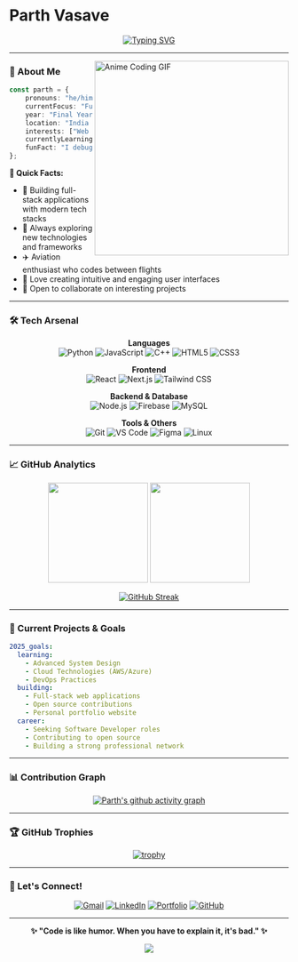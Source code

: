 #  Parth Vasave

<div align="center">
  
[![Typing SVG](https://readme-typing-svg.demolab.com?font=JetBrains+Mono&weight=600&size=28&duration=3000&pause=1000&color=00D9FF&center=true&vCenter=true&multiline=true&width=600&height=100&lines=Final+Year+CS+Student;Full+Stack+Developer;Aviation+Enthusiast;Always+Building+Something+Cool)](https://git.io/typing-svg)

</div>

---

<img align="right" src="https://media2.giphy.com/media/v1.Y2lkPTc5MGI3NjExZnJ1Y2d2aWNpanNlYnBydTJnN3EzNHFxMzlzancwdjI5MjRsNzVtNiZlcD12MV9pbnRlcm5hbF9naWZfYnlfaWQmY3Q9Zw/dTeeo2Jy3TpK/giphy.gif" width="350" alt="Anime Coding GIF"/>

### 🎯 About Me

```typescript
const parth = {
    pronouns: "he/him",
    currentFocus: "Full Stack Development",
    year: "Final Year CS Student",
    location: "India 🇮🇳",
    interests: ["Web Development", "Aviation", "UI/UX Design"],
    currentlyLearning: ["Advanced React Patterns", "System Design"],
    funFact: "I debug code better at 2 AM ☕"
};
```

**🚀 Quick Facts:**
- 💼 Building full-stack applications with modern tech stacks
- 🌱 Always exploring new technologies and frameworks  
- ✈️ Aviation enthusiast who codes between flights
- 🎨 Love creating intuitive and engaging user interfaces
- 🤝 Open to collaborate on interesting projects

---

### 🛠️ Tech Arsenal

<div align="center">

**Languages**
<br/>
![Python](https://img.shields.io/badge/Python-3776AB?style=for-the-badge&logo=python&logoColor=white)
![JavaScript](https://img.shields.io/badge/JavaScript-F7DF1E?style=for-the-badge&logo=javascript&logoColor=black)
![C++](https://img.shields.io/badge/C++-00599C?style=for-the-badge&logo=cplusplus&logoColor=white)
![HTML5](https://img.shields.io/badge/HTML5-E34F26?style=for-the-badge&logo=html5&logoColor=white)
![CSS3](https://img.shields.io/badge/CSS3-1572B6?style=for-the-badge&logo=css3&logoColor=white)

**Frontend**
<br/>
![React](https://img.shields.io/badge/React-20232A?style=for-the-badge&logo=react&logoColor=61DAFB)
![Next.js](https://img.shields.io/badge/Next.js-000000?style=for-the-badge&logo=nextdotjs&logoColor=white)
![Tailwind CSS](https://img.shields.io/badge/Tailwind_CSS-38B2AC?style=for-the-badge&logo=tailwind-css&logoColor=white)

**Backend & Database**
<br/>
![Node.js](https://img.shields.io/badge/Node.js-43853D?style=for-the-badge&logo=node.js&logoColor=white)
![Firebase](https://img.shields.io/badge/Firebase-FFCA28?style=for-the-badge&logo=firebase&logoColor=black)
![MySQL](https://img.shields.io/badge/MySQL-4479A1?style=for-the-badge&logo=mysql&logoColor=white)

**Tools & Others**
<br/>
![Git](https://img.shields.io/badge/Git-F05032?style=for-the-badge&logo=git&logoColor=white)
![VS Code](https://img.shields.io/badge/VS_Code-007ACC?style=for-the-badge&logo=visual-studio-code&logoColor=white)
![Figma](https://img.shields.io/badge/Figma-F24E1E?style=for-the-badge&logo=figma&logoColor=white)
![Linux](https://img.shields.io/badge/Linux-FCC624?style=for-the-badge&logo=linux&logoColor=black)

</div>

---

### 📈 GitHub Analytics

<div align="center">
  
<img height="180em" src="https://github-readme-stats.vercel.app/api?username=Parth-Vasave&show_icons=true&theme=tokyonight&include_all_commits=true&count_private=true&hide_border=true&bg_color=0D1117"/>
<img height="180em" src="https://github-readme-stats.vercel.app/api/top-langs/?username=Parth-Vasave&layout=compact&langs_count=8&theme=tokyonight&hide_border=true&bg_color=0D1117"/>

</div>

<div align="center">
  
[![GitHub Streak](https://github-readme-streak-stats.herokuapp.com/?user=Parth-Vasave&theme=tokyonight&hide_border=true&background=0D1117)](https://git.io/streak-stats)

</div>

---

### 🎯 Current Projects & Goals

```yaml
2025_goals:
  learning:
    - Advanced System Design
    - Cloud Technologies (AWS/Azure)
    - DevOps Practices
  building:
    - Full-stack web applications
    - Open source contributions
    - Personal portfolio website
  career:
    - Seeking Software Developer roles
    - Contributing to open source
    - Building a strong professional network
```

---

### 📊 Contribution Graph

<div align="center">
  
[![Parth's github activity graph](https://github-readme-activity-graph.vercel.app/graph?username=Parth-Vasave&theme=tokyo-night&hide_border=true&bg_color=0D1117)](https://github.com/ashutosh00710/github-readme-activity-graph)

</div>

---

### 🏆 GitHub Trophies

<div align="center">
  
[![trophy](https://github-profile-trophy.vercel.app/?username=Parth-Vasave&theme=tokyonight&no-frame=true&no-bg=true&margin-w=4)](https://github.com/ryo-ma/github-profile-trophy)

</div>

---

### 🤝 Let's Connect!

<div align="center">

[![Gmail](https://img.shields.io/badge/Gmail-D14836?style=for-the-badge&logo=gmail&logoColor=white)](mailto:parth.rk.vasave@gmail.com)
[![LinkedIn](https://img.shields.io/badge/LinkedIn-0077B5?style=for-the-badge&logo=linkedin&logoColor=white)](https://linkedin.com/in/parth-vasave)
[![Portfolio](https://img.shields.io/badge/Portfolio-FF5722?style=for-the-badge&logo=todoist&logoColor=white)](https://parth-vasave.github.io/Portfolio/)
[![GitHub](https://img.shields.io/badge/GitHub-100000?style=for-the-badge&logo=github&logoColor=white)](https://github.com/Parth-Vasave)

</div>

---

<div align="center">
  
**✨ "Code is like humor. When you have to explain it, it's bad." ✨**

<img src="https://raw.githubusercontent.com/Trilokia/Trilokia/379277808c61ef204768a61bbc5d25bc7798ccf1/bottom_header.svg" />

</div>
